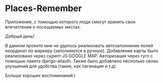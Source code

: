# Places-Remember
Приложение, с помощью которого люди смогут хранить свои впечатления о посещаемых местах.

Добрый день!

В данном проекте мне не удалось реализовать автозаполнение полей координат по маркеру (заполняются в ручную). Добавление карты было реализовано через скрипт JS GOOGLE MAP.
Авторизация через гугл с помощью пакета django-allauth. Также было добавлено несколько своих улучшений для удобства (такие, как пагинация и т.д).

Больше хороших воспоминаний:)
